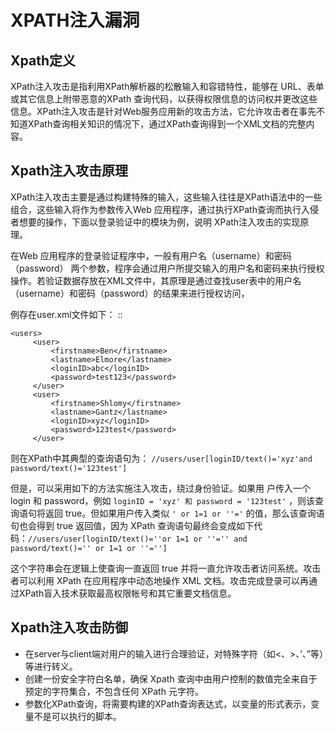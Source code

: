 
# XPATH注入漏洞

## Xpath定义

XPath注入攻击是指利用XPath解析器的松散输入和容错特性，能够在 URL、表单或其它信息上附带恶意的XPath 查询代码，以获得权限信息的访问权并更改这些信息。XPath注入攻击是针对Web服务应用新的攻击方法，它允许攻击者在事先不知道XPath查询相关知识的情况下，通过XPath查询得到一个XML文档的完整内容。

## Xpath注入攻击原理

XPath注入攻击主要是通过构建特殊的输入，这些输入往往是XPath语法中的一些组合，这些输入将作为参数传入Web 应用程序，通过执行XPath查询而执行入侵者想要的操作，下面以登录验证中的模块为例，说明 XPath注入攻击的实现原理。

在Web 应用程序的登录验证程序中，一般有用户名（username）和密码（password） 两个参数，程序会通过用户所提交输入的用户名和密码来执行授权操作。若验证数据存放在XML文件中，其原理是通过查找user表中的用户名 （username）和密码（password）的结果来进行授权访问，

例存在user.xml文件如下：
::

    <users>
         <user>
             <firstname>Ben</firstname>
             <lastname>Elmore</lastname>
             <loginID>abc</loginID>
             <password>test123</password>
         </user>
         <user>
             <firstname>Shlomy</firstname>
             <lastname>Gantz</lastname>
             <loginID>xyz</loginID>
             <password>123test</password>
         </user>

则在XPath中其典型的查询语句为： ``//users/user[loginID/text()='xyz'and password/text()='123test']``

但是，可以采用如下的方法实施注入攻击，绕过身份验证。如果用 户传入一个 login 和 password，例如 ``loginID = 'xyz' 和 password = '123test'`` ，则该查询语句将返回 true。但如果用户传入类似 ``' or 1=1 or ''='`` 的值，那么该查询语句也会得到 true 返回值，因为 XPath 查询语句最终会变成如下代码：``//users/user[loginID/text()=''or 1=1 or ''='' and password/text()='' or 1=1 or ''='']``

这个字符串会在逻辑上使查询一直返回 true 并将一直允许攻击者访问系统。攻击者可以利用 XPath 在应用程序中动态地操作 XML 文档。攻击完成登录可以再通过XPath盲入技术获取最高权限帐号和其它重要文档信息。

## Xpath注入攻击防御

- 在server与client端对用户的输入进行合理验证，对特殊字符（如<、>、’、”等）等进行转义。
- 创建一份安全字符白名单，确保 Xpath 查询中由用户控制的数值完全来自于预定的字符集合，不包含任何 XPath 元字符。
- 参数化XPath查询，将需要构建的XPath查询表达式，以变量的形式表示，变量不是可以执行的脚本。
